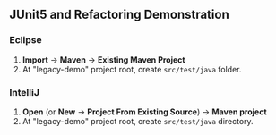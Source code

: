 ## JUnit5 and Refactoring Demonstration

### Eclipse
1. **Import** -> **Maven** -> **Existing Maven Project**
2. At "legacy-demo" project root, create `src/test/java` folder.

### IntelliJ
1. **Open** (or **New** -> **Project From Existing Source**) -> **Maven project**
2. At "legacy-demo" project root, create `src/test/java` directory.
